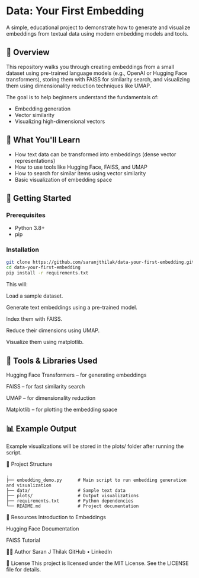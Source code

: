 # Data: Your First Embedding

A simple, educational project to demonstrate how to generate and visualize embeddings from textual data using modern embedding models and tools.

## 📌 Overview

This repository walks you through creating embeddings from a small dataset using pre-trained language models (e.g., OpenAI or Hugging Face transformers), storing them with FAISS for similarity search, and visualizing them using dimensionality reduction techniques like UMAP.

The goal is to help beginners understand the fundamentals of:
- Embedding generation
- Vector similarity
- Visualizing high-dimensional vectors

## 🧠 What You'll Learn

- How text data can be transformed into embeddings (dense vector representations)
- How to use tools like Hugging Face, FAISS, and UMAP
- How to search for similar items using vector similarity
- Basic visualization of embedding space

## 🚀 Getting Started

### Prerequisites

- Python 3.8+
- pip

### Installation

```bash
git clone https://github.com/saranjthilak/data-your-first-embedding.git
cd data-your-first-embedding
pip install -r requirements.txt
```
This will:

Load a sample dataset.

Generate text embeddings using a pre-trained model.

Index them with FAISS.

Reduce their dimensions using UMAP.

Visualize them using matplotlib.

## 🧰 Tools & Libraries Used
Hugging Face Transformers – for generating embeddings

FAISS – for fast similarity search

UMAP – for dimensionality reduction

Matplotlib – for plotting the embedding space

## 📊 Example Output
Example visualizations will be stored in the plots/ folder after running the script.

📂 Project Structure
```
.
├── embedding_demo.py      # Main script to run embedding generation and visualization
├── data/                  # Sample text data
├── plots/                 # Output visualizations
├── requirements.txt       # Python dependencies
└── README.md              # Project documentation
```
📎 Resources
Introduction to Embeddings

Hugging Face Documentation

FAISS Tutorial

🧑‍💻 Author
Saran J Thilak
GitHub • LinkedIn

📜 License
This project is licensed under the MIT License. See the LICENSE file for details.
  
